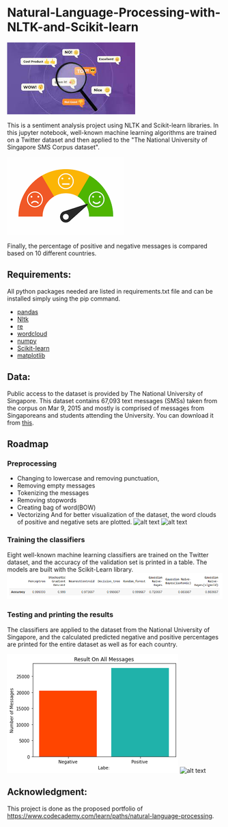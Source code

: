 # Natural-Language-Processing-with-NLTK-and-Scikit-learn

![alt text](https://github.com/Sepideh-Adamiat/Natural-Language-Processing-with-NLTK-and-Scikit-learn/blob/main/images/1.png)

This is a sentiment analysis project using NLTK and Scikit-learn libraries. In this jupyter notebook, well-known machine learning algorithms are trained on a Twitter dataset and then applied to the "The National University of Singapore SMS Corpus dataset".

![alt text](https://github.com/Sepideh-Adamiat/Natural-Language-Processing-with-NLTK-and-Scikit-learn/blob/main/images/2.png)

Finally, the percentage of positive and negative messages is compared based on 10 different countries.

## Requirements:
All python packages needed are listed in requirements.txt file and can be installed simply using the pip command.

- [pandas](https://pandas.pydata.org/)
- [Nltk](https://www.nltk.org/)
- [re](https://docs.python.org/3/library/re.html)
- [wordcloud](https://pypi.org/project/wordcloud/)
- [numpy](http://www.numpy.org/)
- [Scikit-learn](http://scikit-learn.org/stable/)
- [matplotlib](https://matplotlib.org/)
 
## Data:
Public access to the dataset is provided by The National University of Singapore. This dataset contains 67,093 text messages (SMSs) taken from the corpus on Mar 9, 2015 and mostly is comprised of messages from Singaporeans and students attending the University. You can download it from [this](https://static-assets.codecademy.com/skillpaths/nlp/portfolio-project/clean_nus_sms.csv.zip).
 
## Roadmap
### Preprocessing 
- Changing to lowercase and removing punctuation,
- Removing empty messages
- Tokenizing the messages
- Removing stopwords
- Creating bag of word(BOW)
- Vectorizing
And for better visualization of the dataset, the word clouds of positive and negative sets are plotted.
![alt text](https://github.com/Sepideh-Adamiat/Natural-Language-Processing-with-NLTK-and-Scikit-learn/blob/main/images/3.png)
![alt text](https://github.com/Sepideh-Adamiat/Natural-Language-Processing-with-NLTK-and-Scikit-learn/blob/main/images/4.png)

### Training the classifiers
Eight well-known machine learning classifiers are trained on the Twitter dataset, and the accuracy of the validation set is printed in a table. The models are built with the Scikit-Learn library.
![alt text](https://github.com/Sepideh-Adamiat/Natural-Language-Processing-with-NLTK-and-Scikit-learn/blob/main/images/5.png)

### Testing and printing the results

The classifiers are applied to the dataset from the National University of Singapore, and the calculated predicted negative and positive percentages are printed for the entire dataset as well as for each country.
 
 ![alt text](https://github.com/Sepideh-Adamiat/Natural-Language-Processing-with-NLTK-and-Scikit-learn/blob/main/images/6.png)
 ![alt text](https://github.com/Sepideh-Adamiat/Natural-Language-Processing-with-NLTK-and-Scikit-learn/blob/main/images/7.png)
 
## Acknowledgment:
This project is done as the proposed portfolio of https://www.codecademy.com/learn/paths/natural-language-processing.
